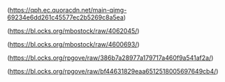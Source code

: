 
(https://qph.ec.quoracdn.net/main-qimg-69234e6dd261c45577ec2b5269c8a5ea)

(https://bl.ocks.org/mbostock/raw/4062045/)

(https://bl.ocks.org/mbostock/raw/4600693/)

(https://bl.ocks.org/rpgove/raw/386b7a28977a179717a460f9a541af2a/)

(https://bl.ocks.org/rpgove/raw/bf44631829eaa6512518005697649cb4/)
